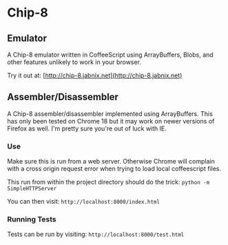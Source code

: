 Chip-8
======

Emulator
----------------------

A Chip-8 emulator written in CoffeeScript using ArrayBuffers, Blobs, and other
features unlikely to work in your browser.  

Try it out at: [http://chip-8.jabnix.net](http://chip-8.jabnix.net)


Assembler/Disassembler
----------------------

A Chip-8 assembler/disassembler implemented using ArrayBuffers. This has only
been tested on Chrome 18 but it may work on newer versions of Firefox as well.
I'm pretty sure you're out of luck with IE.


### Use

Make sure this is run from a web server. Otherwise Chrome will complain with
a cross origin request error when trying to load local coffeescript files.

This run from within the project directory should do the trick:
`python -m SimpleHTTPServer`

You can then visit: `http://localhost:8000/index.html`


### Running Tests

Tests can be run by visiting: `http://localhost:8000/test.html`
